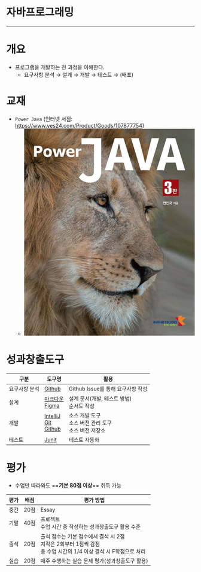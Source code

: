 # 자바프로그래밍

---
# 개요
- 프로그램을 개발하는 전 과정을 이해한다.
	- 요구사항 분석 → 설계 → 개발 → 테스트 → (배포)

# 교재
- `Power Java` (인터넷 서점: https://www.yes24.com/Product/Goods/107877754)
	- ![](attachments/Pasted%20image%2020250303211432.png)


# 성과창출도구

| 구분      | 도구명                                                                           | 활용                                   |
| ------- | ----------------------------------------------------------------------------- | ------------------------------------ |
| 요구사항 분석 | [Github](성과창출도구/Github.md)                                                    | Github Issue를 통해 요구사항 작성             |
| 설계      | [마크다운](성과창출도구/마크다운.md)<br>[Figma](성과창출도구/Figma.md)                            | 설계 문서(개발, 테스트 방법)<br>순서도 작성          |
| 개발      | [IntelliJ](IntelliJ.md)<br>[Git](성과창출도구/Git.md)<br>[Github](성과창출도구/Github.md) | 소스 개발 도구<br>소스 버전 관리 도구<br>소스 버전 저장소 |
| 테스트     | [Junit](성과창출도구/Junit.md)                                                      | 테스트 자동화                              |

# 평가
- 수업만 따라와도 ==**기본 80점 이상**== 취득 가능

| 평가  | 배점  | 평가 방법                                                                      |
| --- | --- | -------------------------------------------------------------------------- |
| 중간  | 20점 | Essay                                                                      |
| 기말  | 40점 | 프로젝트<br>수업 시간 중 작성하는 성과창출도구 활용 수준                                          |
| 출석  | 20점 | 출석 점수는 기본 점수에서 결석 시 2점<br>지각은 2회부터 1점씩 감점<br>총 수업 시간의 1/4 이상 결석 시 F학점으로 처리 |
| 실습  | 20점 | 매주 수행하는 실습 문제 평가(성과창출도구 활용)                                                |

